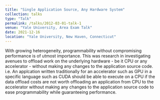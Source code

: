```yaml
---
title: "Single Application Source, Any Hardware System"
collection: talks
type: "Talk"
permalink: /talks/2012-03-01-talk-1
venue: "Yale University, Area Exam Talk"
date: 2021-12-16
location: "Yale University, New Haven, Connecticut"
---
```


With growing heterogeneity, programmability without compromising performance is of utmost importance. This was research in investigating avenues to offload work on the underlying hardware - be it CPU or any accelerator - without making any changes to the application source code. i.e. An applcation written traditionally for an accelerator such as GPU in a specific language such as CUDA should be able to execute on a CPU if the data offload costs are not worth offloading an application from CPU to the accelerator without making any changes to the application source code to ease programmability while guaranteeing performance.

